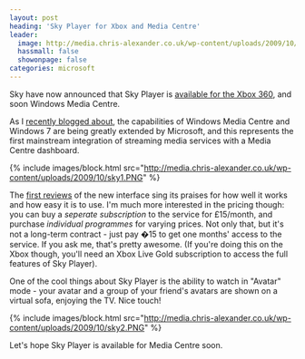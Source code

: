 ```yaml
---
layout: post
heading: 'Sky Player for Xbox and Media Centre'
leader:
  image: http://media.chris-alexander.co.uk/wp-content/uploads/2009/10/sky1.PNG
  hassmall: false
  showonpage: false
categories: microsoft
---
```


Sky have now announced that Sky Player is [available for the Xbox 360](http://skyplayer.sky.com/watch/xbox360/), and soon Windows Media Centre.

As I [recently blogged about](http://www.chris-alexander.co.uk/930), the capabilities of Windows Media Centre and Windows 7 are being greatly extended by Microsoft, and this represents the first mainstream integration of streaming media services with a Media Centre dashboard.

{% include images/block.html src="http://media.chris-alexander.co.uk/wp-content/uploads/2009/10/sky1.PNG" %}

The [first reviews](http://www.electricpig.co.uk/2009/10/27/sky-player-on-xbox-360-hands-on-photos-and-first-impressions/) of the new interface sing its praises for how well it works and how easy it is to use. I'm much more interested in the pricing though: you can buy a *seperate subscription* to the service for £15/month, and purchase *individual programmes* for varying prices. Not only that, but it's not a long-term contract - just pay �15 to get one months' access to the service. If you ask me, that's pretty awesome. (If you're doing this on the Xbox though, you'll need an Xbox Live Gold subscription to access the full features of Sky Player).

One of the cool things about Sky Player is the ability to watch in "Avatar" mode - your avatar and a group of your friend's avatars are shown on a virtual sofa, enjoying the TV. Nice touch!

{% include images/block.html src="http://media.chris-alexander.co.uk/wp-content/uploads/2009/10/sky2.PNG" %}

Let's hope Sky Player is available for Media Centre soon.
